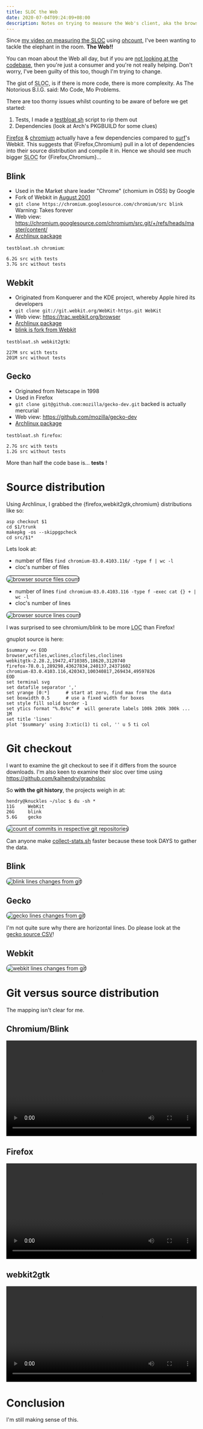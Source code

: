 ```yaml
---
title: SLOC the Web
date: 2020-07-04T09:24:09+08:00
description: Notes on trying to measure the Web's client, aka the browser
---
```


<style>
img {
  background-color: white;
  border: thin solid black;
  border-radius: 20px;
  }
video { width: 100%; }
</style>

Since [my video on measuring the <abbr title="Source Lines of Code">SLOC</abbr>](https://youtu.be/g7jpfAlC-Zg) using
[ohcount](https://github.com/blackducksoftware/ohcount), I've been wanting to
tackle the elephant in the room. **The Web!!**

You can moan about the Web all day, but if you are [not looking at the codebase](https://www.youtube.com/watch?v=6WRlMvxPlCA&feature=youtu.be&t=93), then you're just a consumer and you're not really helping. Don't worry, I've been guilty of this too, though I'm trying to change.

The gist of <abbr title="Source Lines of Code">SLOC</abbr>, is if there is more
code, there is more complexity. As The Notorious B.I.G. said: Mo Code, Mo
Problems.

There are too thorny issues whilst counting to be aware of before we get started:
1. Tests, I made a [testbloat.sh](https://s.natalian.org/2020-07-04/sloc-from-arch.txt) script to rip them out
2. Dependencies (look at Arch's PKGBUILD for some clues)

[Firefox](https://s.natalian.org/2020-07-10/firefox-ldd.txt) &
[chromium](https://s.natalian.org/2020-07-10/chromium-ldd.txt) actually have a
few dependencies compared to
[surf](https://s.natalian.org/2020-07-10/surf-webkit2gtk-ldd.txt)'s Webkit.
This suggests that {Firefox,Chromium} pull in a lot of dependencies into their
source distribution and compile it in. Hence we should see much bigger <abbr title="Source Lines of Code">SLOC</abbr> for {Firefox,Chromium}...

## Blink

* Used in the Market share leader "Chrome" (chomium in OSS) by Google
* Fork of Webkit in [August 2001](https://chromium.googlesource.com/chromium/src/+/d869b93fe74f4d6cb2dd6f6c3e9bf9daee39ba19)
* `git clone https://chromium.googlesource.com/chromium/src blink` Warning: Takes forever
* Web view: https://chromium.googlesource.com/chromium/src.git/+/refs/heads/master/content/
* [Archlinux package](https://git.archlinux.org/svntogit/packages.git/tree/trunk/PKGBUILD?h=packages/chromium)

`testbloat.sh chromium`:

	6.2G src with tests
	3.7G src without tests

## Webkit

* Originated from Konquerer and the KDE project, whereby Apple hired its developers
* `git clone git://git.webkit.org/WebKit-https.git WebKit`
* Web view: https://trac.webkit.org/browser
* [Archlinux package](https://aur.archlinux.org/cgit/aur.git/tree/PKGBUILD?h=webkitgtk)
* [blink is fork from Webkit](https://chromium.googlesource.com/chromium/src.git/+/refs/heads/master/third_party/blink/)

`testbloat.sh webkit2gtk`:

	227M src with tests
	201M src without tests

## Gecko

* Originated from Netscape in 1998
* Used in Firefox
* `git clone git@github.com:mozilla/gecko-dev.git` backed is actually mercurial
* Web view: https://github.com/mozilla/gecko-dev
* [Archlinux package](https://git.archlinux.org/svntogit/packages.git/tree/trunk/PKGBUILD?h=packages/firefox)

`testbloat.sh firefox`:

	2.7G src with tests
	1.2G src without tests

More than half the code base is... **tests** !

# Source distribution

Using Archlinux, I grabbed the {firefox,webkit2gtk,chromium} distributions like so:

	asp checkout $1
	cd $1/trunk
	makepkg -os --skippgpcheck
	cd src/$1*

Lets look at:

* number of files `find chromium-83.0.4103.116/ -type f | wc -l`
* cloc's number of files

<img src="https://s.natalian.org/2020-07-10/files.svg" alt="browser source files count">

* number of lines `find chromium-83.0.4103.116 -type f -exec cat {} + | wc -l`
* cloc's number of lines

<img src="https://s.natalian.org/2020-07-10/lines.svg" alt="browser source lines count">

I was surprised to see chromium/blink to be more <abbr title="Lines of
Code">LOC</abbr> than Firefox!

gnuplot source is here:

	$summary << EOD
	browser,wcfiles,wclines,clocfiles,cloclines
	webkitgtk-2.28.2,19472,4710385,18620,3120740
	firefox-78.0.1,289298,43627834,240137,24371602
	chromium-83.0.4103.116,420343,100340817,269434,49597826
	EOD
	set terminal svg
	set datafile separator ','
	set yrange [0:*]      # start at zero, find max from the data
	set boxwidth 0.5      # use a fixed width for boxes
	set style fill solid border -1
	set ytics format "%.0s%c" #  will generate labels 100k 200k 300k ... 1M
	set title 'lines'
	plot '$summary' using 3:xtic(1) ti col, '' u 5 ti col


# Git checkout

I want to examine the git checkout to see if it differs from the source
downloads. I'm also keen to examine their sloc over time using
https://github.com/kaihendry/graphsloc

So **with the git history**, the projects weigh in at:

	hendry@knuckles ~/sloc $ du -sh *
	11G     WebKit
	26G     blink
	5.6G    gecko

<img src="https://s.natalian.org/2020-07-10/web-commit-count.svg" alt="count of commits in respective git repositories">

Can anyone make
[collect-stats.sh](https://github.com/kaihendry/graphsloc/blob/master/collect-stats.sh)
faster because these took DAYS to gather the data.

## Blink

<img src="https://s.natalian.org/2020-07-09/blink-fa66724154f7.svg" alt="blink lines changes from git">

## Gecko

<img src="https://s.natalian.org/2020-07-06/gecko-668686ae0504.csv.svg" alt="gecko lines changes from git">

I'm not quite sure why there are horizontal lines. Do please look at the [gecko source CSV](https://s.natalian.org/2020-07-10/gecko-668686ae0504.csv)!

## Webkit

<img src="https://s.natalian.org/2020-07-10/WebKit-3a2f99102ac.svg" alt="webkit lines changes from git">

# Git versus source distribution

The mapping isn't clear for me.

## Chromium/Blink

<video src="https://s.natalian.org/2020-07-09/chromium-vs-blink-git.mp4" controls></video>

## Firefox

<video src="https://s.natalian.org/2020-07-09/firefox-vs-git.mp4" controls></video>

## webkit2gtk

<video src="https://s.natalian.org/2020-07-09/webkit2gtk-src-vs-git.mp4" controls></video>

# Conclusion

I'm still making sense of this.
